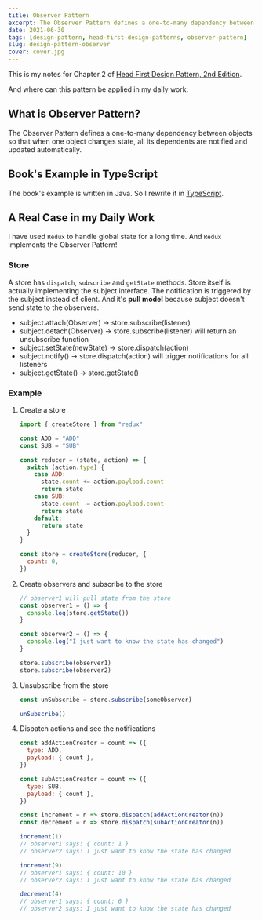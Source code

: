 ```yaml
---
title: Observer Pattern
excerpt: The Observer Pattern defines a one-to-many dependency between objects so that when one object changes state, all its dependents are notified and updated automatically.
date: 2021-06-30
tags: [design-pattern, head-first-design-patterns, observer-pattern]
slug: design-pattern-observer
cover: cover.jpg
---
```


This is my notes for Chapter 2 of [Head First Design Pattern, 2nd Edition](https://learning.oreilly.com/library/view/head-first-design/9781492077992/).

And where can this pattern be applied in my daily work.

## What is Observer Pattern?

The Observer Pattern defines a one-to-many dependency between objects so that when one object changes state, all its dependents are notified and updated automatically.

## Book's Example in TypeScript

The book's example is written in Java. So I rewrite it in [TypeScript](https://github.com/wtlin1228/typescript-head-first-design-patterns-2nd-edition/tree/main/02-weather-station).

## A Real Case in my Daily Work

I have used `Redux` to handle global state for a long time. And `Redux` implements the Observer Pattern!

### Store

A store has `dispatch`, `subscribe` and `getState` methods. Store itself is actually implementing the subject interface. The notification is triggered by the subject instead of client. And it's **pull model** because subject doesn't send state to the observers.

- subject.attach(Observer) -> store.subscribe(listener)
- subject.detach(Observer) -> store.subscribe(listener) will return an unsubscribe function
- subject.setState(newState) -> store.dispatch(action)
- subject.notify() -> store.dispatch(action) will trigger notifications for all listeners
- subject.getState() -> store.getState()

### Example

1. Create a store

   ```js
   import { createStore } from "redux"

   const ADD = "ADD"
   const SUB = "SUB"

   const reducer = (state, action) => {
     switch (action.type) {
       case ADD:
         state.count += action.payload.count
         return state
       case SUB:
         state.count -= action.payload.count
         return state
       default:
         return state
     }
   }

   const store = createStore(reducer, {
     count: 0,
   })
   ```

1. Create observers and subscribe to the store

   ```js
   // observer1 will pull state from the store
   const observer1 = () => {
     console.log(store.getState())
   }

   const observer2 = () => {
     console.log("I just want to know the state has changed")
   }

   store.subscribe(observer1)
   store.subscribe(observer2)
   ```

1. Unsubscribe from the store

   ```js
   const unSubscribe = store.subscribe(someObserver)

   unSubscribe()
   ```

1. Dispatch actions and see the notifications

   ```js
   const addActionCreator = count => ({
     type: ADD,
     payload: { count },
   })

   const subActionCreator = count => ({
     type: SUB,
     payload: { count },
   })

   const increment = n => store.dispatch(addActionCreator(n))
   const decrement = n => store.dispatch(subActionCreator(n))

   increment(1)
   // observer1 says: { count: 1 }
   // observer2 says: I just want to know the state has changed

   increment(9)
   // observer1 says: { count: 10 }
   // observer2 says: I just want to know the state has changed

   decrement(4)
   // observer1 says: { count: 6 }
   // observer2 says: I just want to know the state has changed
   ```
